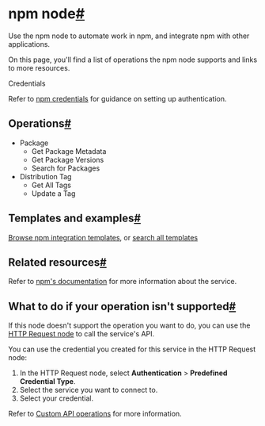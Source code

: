 [](https://github.com/n8n-io/n8n-docs/edit/main/docs/integrations/builtin/app-nodes/n8n-nodes-base.npm.md "Edit this page")

# npm node[#](#npm-node "Permanent link")

Use the npm node to automate work in npm, and integrate npm with other applications.

On this page, you'll find a list of operations the npm node supports and links to more resources.

Credentials

Refer to [npm credentials](../../credentials/npm/) for guidance on setting up authentication.

## Operations[#](#operations "Permanent link")

*   Package
    *   Get Package Metadata
    *   Get Package Versions
    *   Search for Packages
*   Distribution Tag
    *   Get All Tags
    *   Update a Tag

## Templates and examples[#](#templates-and-examples "Permanent link")

[Browse npm integration templates](https://n8n.io/integrations/npm/), or [search all templates](https://n8n.io/workflows/)

## Related resources[#](#related-resources "Permanent link")

Refer to [npm's documentation](https://docs.npmjs.com/) for more information about the service.

## What to do if your operation isn't supported[#](#what-to-do-if-your-operation-isnt-supported "Permanent link")

If this node doesn't support the operation you want to do, you can use the [HTTP Request node](../../core-nodes/n8n-nodes-base.httprequest/) to call the service's API.

You can use the credential you created for this service in the HTTP Request node:

1.  In the HTTP Request node, select **Authentication** > **Predefined Credential Type**.
2.  Select the service you want to connect to.
3.  Select your credential.

Refer to [Custom API operations](../../../custom-operations/) for more information.